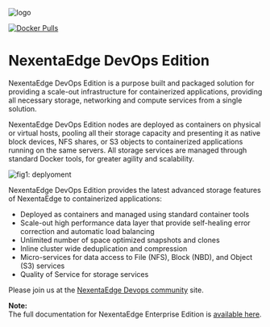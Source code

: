 ![logo](https://nexenta.com/rs/nexenta2/images/Nexenta-GL-logo-600-dpi.jpg)

[![Docker Pulls](https://img.shields.io/docker/pulls/nexenta/nedge.svg)](https://hub.docker.com/r/nexenta/nedge)

# NexentaEdge DevOps Edition
NexentaEdge DevOps Edition is a purpose built and packaged solution for providing a scale-out infrastructure for containerized applications, providing all necessary storage, networking and compute services from a single solution.

NexentaEdge DevOps Edition nodes are deployed as containers on physical or virtual hosts, pooling all their storage capacity and presenting it as native block devices, NFS shares, or S3 objects to containerized applications running on the same servers.  All storage services are managed through standard Docker tools, for greater agility and scalability.

![fig1: deplyoment](https://raw.githubusercontent.com/nexenta/nedge-dev/master/images/container-converged.png)

NexentaEdge DevOps Edition provides the latest advanced storage features of NexentaEdge to containerized applications:
* Deployed as containers and managed using standard container tools
* Scale-out high performance data layer that provide self-healing error correction and automatic load balancing
* Unlimited number of space optimized snapshots and clones
* Inline cluster wide deduplication and compression
* Micro-services for data access to File (NFS), Block (NBD), and Object (S3) services
* Quality of Service for storage services


Please join us at the [NexentaEdge Devops community](https://community.nexenta.com/) site.

**Note:**<br/>The full documentation for NexentaEdge Enterprise Edition is [available here](http://www.nexenta.com).
